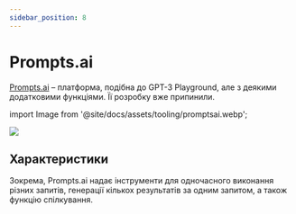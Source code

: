 ```yaml
---
sidebar_position: 8
---
```


# Prompts.ai

[Prompts.ai](https://prompts.ai/) – платформа, подібна до GPT-3 Playground, але з деякими додатковими функціями. Її розробку вже припинили.

import Image from '@site/docs/assets/tooling/promptsai.webp';

<div style={{textAlign: 'center'}}>
  <img src={Image} style={{width: "750px"}}/>
</div>

## Характеристики

Зокрема, Prompts.ai надає інструменти для одночасного виконання різних запитів, генерації кількох результатів за одним запитом, а також функцію спілкування.